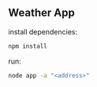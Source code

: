 ## Weather App

install dependencies:

```bash
npm install
```

run:
```bash
node app -a "<address>"
```